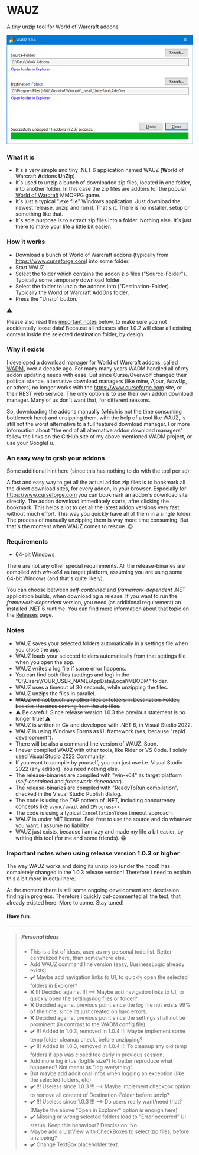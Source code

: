 # WAUZ
A tiny unzip tool for World of Warcraft addons

![WAUZ](screenshot.png)

### What it is

- It´s a very simple and tiny .NET 6 application named WAUZ (**W**orld of Warcraft **A**ddons **U**n**Z**ip).
- It´s used to unzip a bunch of downloaded zip files, located in one folder, into another folder. In this case the zip files are addons for the popular [World of Warcraft](https://worldofwarcraft.com) MMORPG game.
- It´s just a typical ".exe file" Windows application. Just download the newest release, unzip and run it. That´s it. There is no installer, setup or something like that.
- It´s sole purpose is to extract zip files into a folder. Nothing else. It´s just there to make your life a little bit easier. 

### How it works

- Download a bunch of World of Warcraft addons (typically from https://www.curseforge.com) into some folder.
- Start WAUZ
- Select the folder which contains the addon zip files ("Source-Folder"). Typically some temporary download folder.
- Select the folder to unzip the addons into ("Destination-Folder). Typically the World of Warcraft AddOns folder.
- Press the "Unzip" button.

:warning:

Please also read this [important notes](#important-notes-when-using-release-version-103-or-higher) below, to make sure you not accidentally loose data! Because all releases after 1.0.2 will clear all existing content inside the selected destination folder, by design.

### Why it exists
I developed a download manager for World of Warcraft addons, called [WADM](https://github.com/mbodm/wadm), over a decade ago. For many many years WADM handled all of my addon updating needs with ease. But since Curse/Overwolf changed their political stance, alternative download managers (like mine, Ajour, WowUp, or others) no longer works with the https://www.curseforge.com site, or their REST web service. The only option is to use their own addon download manager. Many of us don´t want that, for different reasons.

So, downloading the addons manually (which is not the time consuming bottleneck here) and unzipping them, with the help of a tool like WAUZ, is still not the worst alternative to a full featured download manager. For more information about "the end of all alternative addon download managers" follow the links on the GitHub site of my above mentioned WADM project, or use your GoogleFu.

### An easy way to grab your addons

Some additional hint here (since this has nothing to do with the tool per se):

A fast and easy way to get all the actual addon zip files is to bookmark all the direct download sites, for every addon, in your browser. Especially for https://www.curseforge.com you can bookmark an addon´s download site directly. The addon download immediately starts, after clicking the bookmark. This helps a lot to get all the latest addon versions very fast, without much effort. This way you quickly have all of them in a single folder. The process of manually unzipping them is way more time consuming. But that´s the moment when WAUZ comes to rescue. :wink:

### Requirements

- 64-bit Windows

There are not any other special requirements. All the release-binaries are compiled with _win-x64_ as target platform, assuming you are using some 64-bit Windows (and that's quite likely).

You can choose between _self-contained_ and _framework-dependent_ .NET application builds, when downloading a release. If you want to run the _framework-dependent_ version, you need (as additional requirement) an installed .NET 6 runtime. You can find more information about that topic on the [Releases](https://github.com/mbodm/wauz/releases) page.

### Notes
- WAUZ saves your selected folders automatically in a settings file when you close the app.
- WAUZ loads your selected folders automatically from that settings file when you open the app.
- WAUZ writes a log file if some error happens.
- You can find both files (settings and log) in the "C:\Users\YOUR_USER_NAME\AppData\Local\MBODM" folder.
- WAUZ uses a timeout of 30 seconds, while unzipping the files.
- WAUZ unzips the files in parallel.
- ~~WAUZ will not touch any other files or folders in Destination-Folder, besides the ones coming from the zip files.~~
- :warning: Be careful: Since release version 1.0.3 the previous statement is no longer true! :warning:
- WAUZ is written in C# and developed with .NET 6, in Visual Studio 2022.
- WAUZ is using Windows.Forms as UI framework (yes, because "rapid development").
- There will be also a command line version of WAUZ. Soon.
- I never compiled WAUZ with other tools, like Rider or VS Code. I solely used Visual Studio 2022 Community.
- If you want to compile by yourself, you can just use i.e. Visual Studio 2022 (any edition). You need nothing else.
- The release-binaries are compiled with "win-x64" as target platform (_self-contained_ and _framework-dependent_).
- The release-binaries are compiled with "ReadyToRun compilation", checked in the Visual Studio Publish dialog.
- The code is using the TAP pattern of .NET, including concurrency concepts like `async/await` and `IProgress<>`.
- The code is using a typical `CancellationToken` timeout approach.
- WAUZ is under MIT license. Feel free to use the source and do whatever you want. I assume no liability.
- WAUZ just exists, because i am lazy and made my life a bit easier, by writing this tool (for me and some friends). :grin:

### Important notes when using release version 1.0.3 or higher

The way WAUZ works and doing its unzip job (under the hood) has completely changed in the 1.0.3 release version! Therefore i need to explain this a bit more in detail here.

At the moment there is still some ongoing development and descission finding in progress. Therefore i quickly out-commented all the text, that already existed here. More to come. Stay tuned!

<!--
since this may be important for the user, when it comes down to "data loss" inside the selected destination folder.

The short version:

With the release of version 1.0.3 WAUZ now always clears the selected destination folder (removing all files and folders inside it), before the unzip process even starts. This means: If in example a zip file is corrupted and WAUZ stops, you already lost all of your old/existing addons inside the destination folder. In 99% of all cases this should be no problem, because the destination folder is normally just a "working folder" for binary stuff, solely used for the addon "applications". This applies also and foremost to the "World of Warcraft AddOns" folder (when used as destination folder in WAUZ). Normally no sensible data (personal data, config files, or something like that) should reside there. Even the addons themselfes store their config files in another location (another specific folder inside the World of Warcraft installation folder). But: If you stored anything important in the selected destination folder, for whatever reason, make sure you create a backup before pressing the "Unzip" button! If you want to know more about "how it worked before and why this has changed", just continue reading.

The long (technical background) version:

How it worked before version 1.0.3 was released?

In the past WAUZ first unzipped an addon zip file into a temp folder (a folder with some random generated name, under the user´s temp folder, in "C:\Users\XXX\AppData\Local\Temp"), specific to that addon unzip file. Then WAUZ inspected the name of every file and folder (let´s call it "source" here) inside that temp folder and checked if the destination folder also contains a file or folder with that name (let´s call it "target" here). If existing, WAUZ deleted specifically that "target" inside the destination folder (this is the important part here). And then WAUZ moved the "source" to the destination folder. WAUZ repeated exactly this approach for every single addon zip file. The result of this was: _"WAUZ will not touch any other files or folders in Destination-Folder, besides the ones coming from the zip file."_, as mentioned in the [notes](#Notes) above

Why this has changed?

While the above approach has the big benefit of _"not touching any other files or folders in the selected destination folder, besides the ones coming from the zip file"_, when you look at it from a data security point of view, this also has a downside: Some addons (and their content, the files/folders) change over time. And since the only files/folders that are deleted in the destination folder, are the files/folders (filenames/foldernames) that are also included in an actual addon zip file, the leftover data junk and clutter (of older addon files/folders) gets more and bigger over time. This means: Exactly the same thing that helps with "not deleting any additional data" is also the reason for "leftover data junk and clutter". Since there is no way to get "the best of both worlds" i had to decide for one or the other. And since the typical addons destination folder is just some "binaries" folder and typically not contains any data to backup, i decided to stick with the "clear destination folder completely, before unzipping the addons into it" approach.

More technical background and thoughts

There are a few ways, the unzip process can be handled, in general. Let´s quickly have a look at them:

- Approach 1:
Remove all content inside the destination folder (the old/existing addon files and folders) first, before even start the unzip process. Then unzip all addons directly into the destination folder. This is the approach release version 1.0.3 uses now.
- Approach 2:
Unzip all addons in separate temp folders. When no error occurred, while unzipping, just replace every file/folder in the destination folder with the ones from the temp folder. This is the approach release version 1.0.0-1.0.2 used.
- Approach 3:
Unzip all addons first, into a single temp folder. Then remove all files/folders in the destination folder and move all files/folders from temp folder to destination folder.
-->

#### Have fun.

---

> ##### Personal ideas
> - This is a list of ideas, used as my personal todo list. Better centralized here, than somewhere else.
> - Add WAUZ command line version (easy, BusinessLogic already exists).
> - :heavy_check_mark: Maybe add navigation links to UI, to quickly open the selected folders in Explorer?
> - :x: !!! Decided against !!! --> Maybe add navigation links to UI, to quickly open the settings/log files or folder?
> - :x: Decided against previous point since the log file not exists 99% of the time, since its just created on hard errors.
> - :x: Decided against previous point since the settings shall not be prominent (in contrast to the WADM config file).
> - :heavy_check_mark: !!! Added in 1.0.3, removed in 1.0.4 !!! Maybe implement some temp folder cleanup check, before unzipping?
> - :heavy_check_mark: !!! Added in 1.0.3, removed in 1.0.4 !!! To cleanup any old temp folders if app was closed too early in previous session.
> - Add more log infos (logfile size?) to better reproduce what happened? Not meant as "log everything".
> - But maybe add additional infos when logging an exception (like the selected folders, etc).
> - :heavy_check_mark: !!! Useless since 1.0.3 !!! --> Maybe implement checkbox option to remove all content of Destination-Folder before unzip?
> - :heavy_check_mark: !!! Useless since 1.0.3 !!! --> Do users really want/need that? (Maybe the above "Open in Explorer" option is enough here)
> - :heavy_check_mark: Missing or wrong selected folders lead to "Error occurred" UI status. Keep this behaviour? Descission: No.
> - Maybe add a ListView with CheckBoxes to select zip files, before unzipping?
> - :heavy_check_mark: Change TextBox placeholder text.
